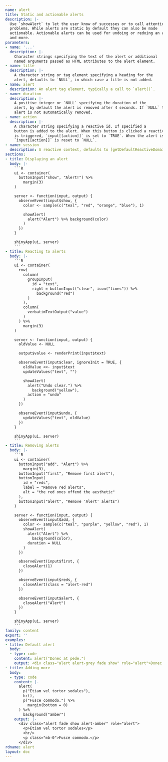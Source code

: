 ```yaml
---
name: alert
title: Static and actionable alerts
description: |-
  Use `showAlert` to let the user know of successes or to call attention to
  problems. While alerts are static by default they can also be made
  actionable. Actionable alerts can be used for undoing or redoing an action
  and more.
parameters:
- name: '...'
  description: |-
    Character strings specifying the text of the alert or additional
    named arguments passed as HTML attributes to the alert element.
- name: title
  description: |-
    A character string or tag element specifying a heading for the
    alert, defaults to `NULL`, in which case a title is not added.
- name: alert
  description: An alert tag element, typically a call to `alert()`.
- name: duration
  description: |-
    A positive integer or `NULL` specifying the duration of the
    alert, by default the alert is removed after 4 seconds. If `NULL` the
    alert is not automatically removed.
- name: action
  description: |-
    A character string specifying a reactive id. If specified a
    button is added to the alert. When this button is clicked a reactive value
    is triggered, `input[[action]]` is set to `TRUE`. When the alert is removed
    `input[[action]]` is reset to `NULL`.
- name: session
  description: A reactive context, defaults to [getDefaultReactiveDomain()](yonder/getDefaultReactiveDomain.html).
sections:
- title: Displaying an alert
  body: |-
    ```R
    ui <- container(
      buttonInput("show", "Alert!") %>%
        margin(3)
    )

    server <- function(input, output) {
      observeEvent(input$show, {
        color <- sample(c("teal", "red", "orange", "blue"), 1)

        showAlert(
          alert("Alert") %>% background(color)
        )
      })
    }

    shinyApp(ui, server)
    ```
- title: Reacting to alerts
  body: |-
    ```R
    ui <- container(
      row(
        column(
          groupInput(
            id = "text",
            right = buttonInput("clear", icon("times")) %>%
              background("red")
          )
        ),
        column(
          verbatimTextOutput("value")
        )
      ) %>%
        margin(3)
    )

    server <- function(input, output) {
      oldValue <- NULL

      output$value <- renderPrint(input$text)

      observeEvent(input$clear, ignoreInit = TRUE, {
        oldValue <<- input$text
        updateValues("text", "")

        showAlert(
          alert("Undo clear.") %>%
            background("yellow"),
          action = "undo"
        )
      })

      observeEvent(input$undo, {
        updateValues("text", oldValue)
      })
    }

    shinyApp(ui, server)
    ```
- title: Removing alerts
  body: |-
    ```R
    ui <- container(
      buttonInput("add", "Alert") %>%
        margin(3),
      buttonInput("first", "Remove first alert"),
      buttonInput(
        id = "reds",
        label = "Remove red alerts",
        alt = "the red ones offend the aesthetic"
      ),
      buttonInput("alert", "Remove 'Alert' alerts")
    )

    server <- function(input, output) {
      observeEvent(input$add, {
        color <- sample(c("teal", "purple", "yellow", "red"), 1)
        showAlert(
          alert("Alert") %>%
            background(color),
          duration = NULL
        )
      })

      observeEvent(input$first, {
        closeAlert(1)
      })

      observeEvent(input$reds, {
        closeAlert(class = "alert-red")
      })

      observeEvent(input$alert, {
        closeAlert("Alert")
      })
    }

    shinyApp(ui, server)
    ```
family: content
export: ''
examples:
- title: Default alert
  body:
  - type: code
    content: alert("Donec at pede.")
    output: <div class="alert alert-grey fade show" role="alert">Donec at pede.</div>
- title: Adding more
  body:
  - type: code
    content: |-
      alert(
        p("Etiam vel tortor sodales"),
        hr(),
        p("Fusce commodo.") %>%
          margin(bottom = 0)
      ) %>%
        background("amber")
    output: |-
      <div class="alert fade show alert-amber" role="alert">
        <p>Etiam vel tortor sodales</p>
        <hr/>
        <p class="mb-0">Fusce commodo.</p>
      </div>
rdname: alert
layout: doc
---
```


